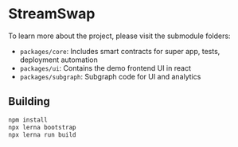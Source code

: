 # StreamSwap

To learn more about the project, please visit the submodule folders:

* `packages/core`: Includes smart contracts for super app, tests, deployment automation
* `packages/ui`: Contains the demo frontend UI in react
* `packages/subgraph`: Subgraph code for UI and analytics

## Building
```bash
npm install
npx lerna bootstrap
npx lerna run build
```
